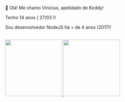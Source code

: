 👋 Olá! Me chamo Vinicius, apelidado de Koddy!

Tenho 14 anos ( 27/03 )!

Sou desenvolvedor NodeJS há + de 4 anos (2017)!

<br>

<div>
  <a href="https://github.com/koddydev">
  <img height="180em" src="https://github-readme-stats.vercel.app/api?username=koddydev&show_icons=true&theme=dracula&include_all_commits=true&count_private=true"/>
  <img height="180em" src="https://github-readme-stats.vercel.app/api/top-langs/?username=koddydev&layout=compact&langs_count=7&theme=dracula"/>
</div>
